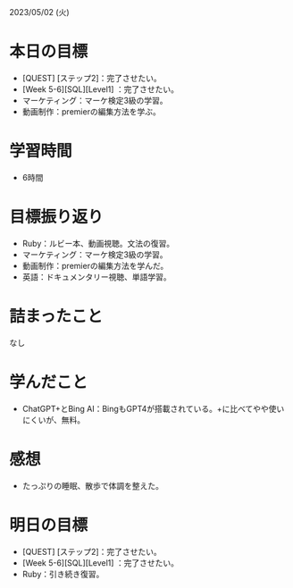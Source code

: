 2023/05/02 (火)

# 本日の目標

- [QUEST] [ステップ2]：完了させたい。
- [Week 5-6][SQL][Level1] ：完了させたい。
- マーケティング：マーケ検定3級の学習。
- 動画制作：premierの編集方法を学ぶ。

# 学習時間

- 6時間

# 目標振り返り
- Ruby：ルビー本、動画視聴。文法の復習。
- マーケティング：マーケ検定3級の学習。
- 動画制作：premierの編集方法を学んだ。
- 英語：ドキュメンタリー視聴、単語学習。

# 詰まったこと

なし

# 学んだこと

- ChatGPT+とBing AI：BingもGPT4が搭載されている。+に比べてやや使いにくいが、無料。

# 感想

- たっぷりの睡眠、散歩で体調を整えた。

# 明日の目標
- [QUEST] [ステップ2]：完了させたい。
- [Week 5-6][SQL][Level1] ：完了させたい。
- Ruby：引き続き復習。
